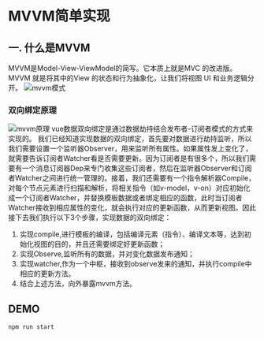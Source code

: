 # MVVM简单实现

## 一. 什么是MVVM
MVVM是Model-View-ViewModel的简写。它本质上就是MVC 的改进版。MVVM 就是将其中的View 的状态和行为抽象化，让我们将视图 UI 和业务逻辑分开。
![mvvm模式](https://camo.githubusercontent.com/4f0e34047a9061118084dfe5bfe098fe3be83e39/687474703a2f2f75706c6f61642d696d616765732e6a69616e7368752e696f2f75706c6f61645f696d616765732f333138353730392d623931333863313539613938363532322e706e673f696d6167654d6f6772322f6175746f2d6f7269656e742f7374726970253743696d61676556696577322f322f772f31323430)

### 双向绑定原理
![mvvm原理](https://segmentfault.com/img/bVbpmyP?w=640&h=342)
vue数据双向绑定是通过数据劫持结合发布者-订阅者模式的方式来实现的。 我们已经知道实现数据的双向绑定，首先要对数据进行劫持监听，所以我们需要设置一个监听器Observer，用来监听所有属性。如果属性发上变化了，就需要告诉订阅者Watcher看是否需要更新。因为订阅者是有很多个，所以我们需要有一个消息订阅器Dep来专门收集这些订阅者，然后在监听器Observer和订阅者Watcher之间进行统一管理的。接着，我们还需要有一个指令解析器Compile，对每个节点元素进行扫描和解析，将相关指令（如v-model，v-on）对应初始化成一个订阅者Watcher，并替换模板数据或者绑定相应的函数，此时当订阅者Watcher接收到相应属性的变化，就会执行对应的更新函数，从而更新视图。因此接下去我们执行以下3个步骤，实现数据的双向绑定：
1.  实现compile,进行模板的编译，包括编译元素（指令）、编译文本等，达到初始化视图的目的，并且还需要绑定好更新函数；
2. 实现Observe,监听所有的数据，并对变化数据发布通知；
3. 实现watcher,作为一个中枢，接收到observe发来的通知，并执行compile中相应的更新方法。
4. 结合上述方法，向外暴露mvvm方法。


## DEMO
```bash
npm run start
```